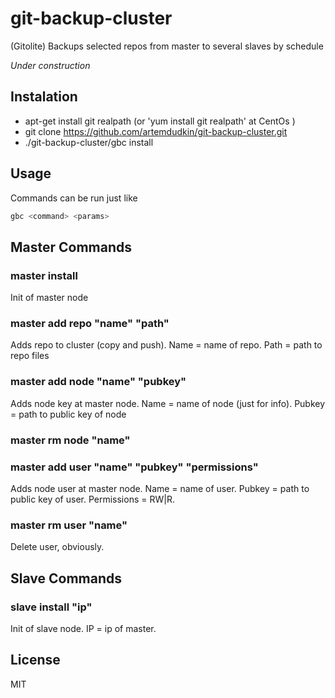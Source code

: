 # git-backup-cluster

(Gitolite) Backups selected repos from master to several slaves by schedule

_Under construction_

## Instalation

- apt-get install git realpath (or 'yum install git realpath' at CentOs )
- git clone https://github.com/artemdudkin/git-backup-cluster.git
- ./git-backup-cluster/gbc install

## Usage

Commands can be run just like 
```sh
gbc <command> <params>
```

## Master Commands 

### master install

Init of master node

### master add repo "name" "path"

Adds repo to cluster (copy and push). Name = name of repo. Path = path to repo files

### master add node "name" "pubkey"

Adds node key at master node. Name = name of node (just for info). Pubkey = path to public key of node

### master rm node "name"

### master add user "name" "pubkey" "permissions"

Adds node user at master node. Name = name of user. Pubkey = path to public key of user. Permissions = RW|R.

### master rm user "name"

Delete user, obviously.

## Slave Commands 

### slave install "ip"

Init of slave node. IP = ip of master.

## License

MIT
